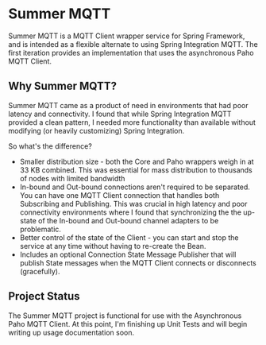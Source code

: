 # Summer MQTT

Summer MQTT is a MQTT Client wrapper service for Spring Framework, and is intended as a flexible alternate to using Spring Integration MQTT. The first iteration provides an implementation that uses the asynchronous Paho MQTT Client.

## Why Summer MQTT?

Summer MQTT came as a product of need in environments that had poor latency and connectivity. I found that while Spring Integration MQTT provided a clean pattern, I needed more functionality than available without modifying (or heavily customizing) Spring Integration.

So what's the difference?

- Smaller distribution size - both the Core and Paho wrappers weigh in at 33 KB combined. This was essential for mass distribution to thousands of nodes with limited bandwidth
- In-bound and Out-bound connections aren't required to be separated. You can have one MQTT Client connection that handles both Subscribing and Publishing. This was crucial in high latency and poor connectivity environments where I found that synchronizing the the up-state of the In-bound and Out-bound channel adapters to be problematic.
- Better control of the state of the Client - you can start and stop the service at any time without having to re-create the Bean.
- Includes an optional Connection State Message Publisher that will publish State messages when the MQTT Client connects or disconnects (gracefully).

## Project Status

The Summer MQTT project is functional for use with the Asynchronous Paho MQTT Client. At this point, I'm finishing up Unit Tests and will begin writing up usage documentation soon.